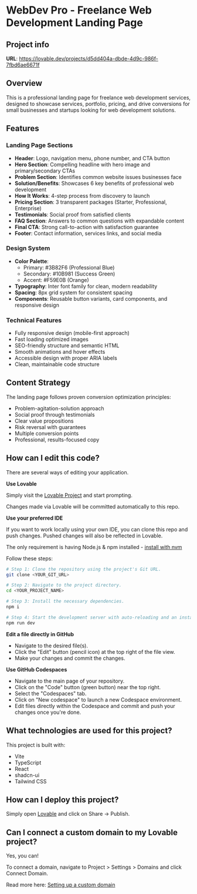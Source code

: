 # WebDev Pro - Freelance Web Development Landing Page

## Project info

**URL**: https://lovable.dev/projects/d5dd404a-dbde-4d9c-986f-7fbd6ae6671f

## Overview

This is a professional landing page for freelance web development services, designed to showcase services, portfolio, pricing, and drive conversions for small businesses and startups looking for web development solutions.

## Features

### Landing Page Sections
- **Header**: Logo, navigation menu, phone number, and CTA button
- **Hero Section**: Compelling headline with hero image and primary/secondary CTAs
- **Problem Section**: Identifies common website issues businesses face
- **Solution/Benefits**: Showcases 6 key benefits of professional web development
- **How It Works**: 4-step process from discovery to launch
- **Pricing Section**: 3 transparent packages (Starter, Professional, Enterprise)
- **Testimonials**: Social proof from satisfied clients
- **FAQ Section**: Answers to common questions with expandable content
- **Final CTA**: Strong call-to-action with satisfaction guarantee
- **Footer**: Contact information, services links, and social media

### Design System
- **Color Palette**: 
  - Primary: #3B82F6 (Professional Blue)
  - Secondary: #10B981 (Success Green)
  - Accent: #F59E0B (Orange)
- **Typography**: Inter font family for clean, modern readability
- **Spacing**: 8px grid system for consistent spacing
- **Components**: Reusable button variants, card components, and responsive design

### Technical Features
- Fully responsive design (mobile-first approach)
- Fast loading optimized images
- SEO-friendly structure and semantic HTML
- Smooth animations and hover effects
- Accessible design with proper ARIA labels
- Clean, maintainable code structure

## Content Strategy

The landing page follows proven conversion optimization principles:
- Problem-agitation-solution approach
- Social proof through testimonials
- Clear value propositions
- Risk reversal with guarantees
- Multiple conversion points
- Professional, results-focused copy

## How can I edit this code?

There are several ways of editing your application.

**Use Lovable**

Simply visit the [Lovable Project](https://lovable.dev/projects/d5dd404a-dbde-4d9c-986f-7fbd6ae6671f) and start prompting.

Changes made via Lovable will be committed automatically to this repo.

**Use your preferred IDE**

If you want to work locally using your own IDE, you can clone this repo and push changes. Pushed changes will also be reflected in Lovable.

The only requirement is having Node.js & npm installed - [install with nvm](https://github.com/nvm-sh/nvm#installing-and-updating)

Follow these steps:

```sh
# Step 1: Clone the repository using the project's Git URL.
git clone <YOUR_GIT_URL>

# Step 2: Navigate to the project directory.
cd <YOUR_PROJECT_NAME>

# Step 3: Install the necessary dependencies.
npm i

# Step 4: Start the development server with auto-reloading and an instant preview.
npm run dev
```

**Edit a file directly in GitHub**

- Navigate to the desired file(s).
- Click the "Edit" button (pencil icon) at the top right of the file view.
- Make your changes and commit the changes.

**Use GitHub Codespaces**

- Navigate to the main page of your repository.
- Click on the "Code" button (green button) near the top right.
- Select the "Codespaces" tab.
- Click on "New codespace" to launch a new Codespace environment.
- Edit files directly within the Codespace and commit and push your changes once you're done.

## What technologies are used for this project?

This project is built with:

- Vite
- TypeScript
- React
- shadcn-ui
- Tailwind CSS

## How can I deploy this project?

Simply open [Lovable](https://lovable.dev/projects/d5dd404a-dbde-4d9c-986f-7fbd6ae6671f) and click on Share -> Publish.

## Can I connect a custom domain to my Lovable project?

Yes, you can!

To connect a domain, navigate to Project > Settings > Domains and click Connect Domain.

Read more here: [Setting up a custom domain](https://docs.lovable.dev/tips-tricks/custom-domain#step-by-step-guide)
